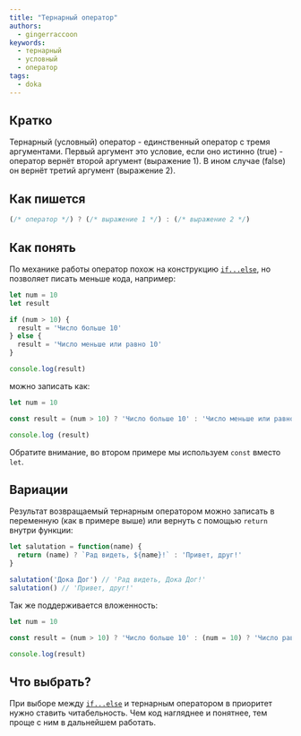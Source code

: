 ```yaml
---
title: "Тернарный оператор"
authors:
  - gingerraccoon
keywords:
  - тернарный
  - условный
  - оператор
tags:
  - doka
---
```


## Кратко

Тернарный (условный) оператор - единственный оператор с тремя аргументами. Первый аргумент это условие, если оно истинно (true) - оператор вернёт второй аргумент (выражение 1). В ином случае (false) он вернёт третий аргумент (выражение 2).

## Как пишется

```js
(/* оператор */) ? (/* выражение 1 */) : (/* выражение 2 */)
```

## Как понять

По механике работы оператор похож на конструкцию [`if...else`](/js/if-else), но позволяет писать меньше кода, например:

```js
let num = 10
let result

if (num > 10) {
  result = 'Число больше 10'
} else {
  result = 'Число меньше или равно 10'
}

console.log(result)
```
можно записать как: 

```js
let num = 10

const result = (num > 10) ? 'Число больше 10' : 'Число меньше или равно 10'

console.log (result)
```
Обратите внимание, во втором примере мы используем `const` вместо `let`.

## Вариации

Результат возвращаемый тернарным оператором можно записать в переменную (как в примере выше)
или вернуть с помощью `return` внутри функции: 

```js
let salutation = function(name) {
  return (name) ? `Рад видеть, ${name}!` : 'Привет, друг!'
}

salutation('Дока Дог') // 'Рад видеть, Дока Дог!'
salutation() // 'Привет, друг!'
```

Так же поддерживается вложенность: 

```js
let num = 10

const result = (num > 10) ? 'Число больше 10' : (num = 10) ? 'Число равно 10' : 'Число меньше 10'

console.log(result)
```

## Что выбрать? 

При выборе между [`if...else`](/js/if-else) и тернарным оператором в приоритет нужно ставить читабельность. Чем код нагляднее и понятнее, тем проще с ним в дальнейшем работать.

